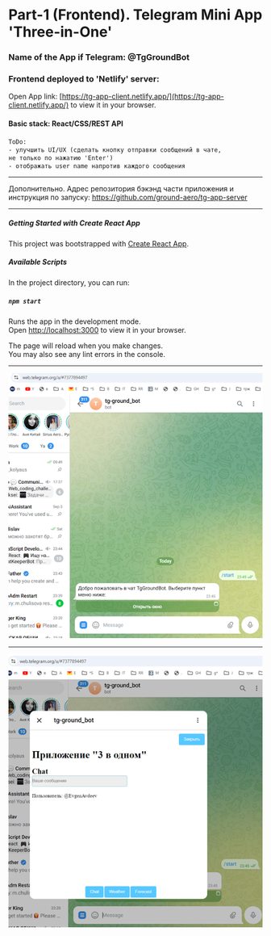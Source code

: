 
# Part-1 (Frontend). Telegram Mini App 'Three-in-One'

### Name of the App if Telegram: @TgGroundBot

### Frontend deployed to 'Netlify' server:
Open App link: [https://tg-app-client.netlify.app/](https://tg-app-client.netlify.app/) to view it in your browser.


#### Basic stack: React/CSS/REST API

~~~
ToDo:
- улучшить UI/UX (сделать кнопку отправки сообщений в чате,  
не только по нажатию 'Enter')
- отображать user name напротив каждого сообщения  

~~~

---
Дополнительно.
Адрес репозитория бэкэнд части приложения и инструкция по запуску: https://github.com/ground-aero/tg-app-server  

---


##### Getting Started with Create React App

This project was bootstrapped with [Create React App](https://github.com/facebook/create-react-app).

##### Available Scripts

In the project directory, you can run:

##### `npm start`

Runs the app in the development mode.\
Open [http://localhost:3000](http://localhost:3000) to view it in your browser.

The page will reload when you make changes.\
You may also see any lint errors in the console.  

---

![img-1](/images/startMenu.png)  

---

![img-1](/images/chatWindow.png)





